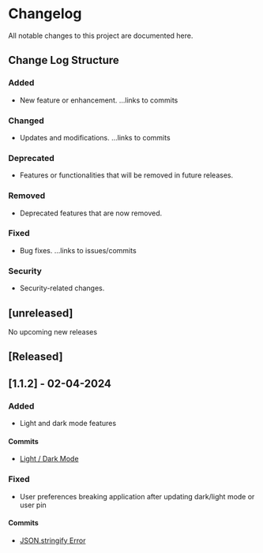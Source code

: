 # Changelog

All notable changes to this project are documented here.

## Change Log Structure

### Added

- New feature or enhancement.
  ...links to commits

### Changed

- Updates and modifications.
  ...links to commits

### Deprecated

- Features or functionalities that will be removed in future releases.

### Removed

- Deprecated features that are now removed.

### Fixed

- Bug fixes.
  ...links to issues/commits

### Security

- Security-related changes.

## [unreleased]

No upcoming new releases

## [Released]

## [1.1.2] - 02-04-2024

### Added

- Light and dark mode features

#### Commits

- [Light / Dark Mode](https://github.com/RyanLarge13/Electron-Notes/commit/c00b7580712645fcc844ea8c94164558efab2711)

### Fixed

- User preferences breaking application after updating dark/light mode or user pin

#### Commits

- [JSON.stringify Error](https://github.com/RyanLarge13/Electron-Notes/commit/cee2f6acbb1809b38d43544f2863390b24c184ca)
